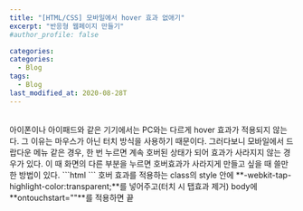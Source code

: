 ```yaml
---
title: "[HTML/CSS] 모바일에서 hover 효과 없애기"
excerpt: "반응형 웹페이지 만들기"
#author_profile: false

categories:
categories:
  - Blog
tags:
  - Blog
last_modified_at: 2020-08-28T
---
```


<br>
아이폰이나 아이패드와 같은 기기에서는 PC와는 다르게 hover 효과가 적용되지 않는다.  
그 이유는 마우스가 아닌 터치 방식을 사용하기 때문이다.  
그러다보니 모바일에서 드랍다운 메뉴 같은 경우, 한 번 누르면 계속 호버된 상태가 되어 효과가 사라지지 않는 경우가 있다.  
이 때 화면의 다른 부분을 누르면 호버효과가 사라지게 만들고 싶을 때 쓸만한 방법이 있다.
```html
<!DOCTYPE html>
<html>
  <head>
    <meta charset="utf-8">
    <meta name="viewport" content="width=device-width">
    <title>모바일에서 hover 효과 없애기</title>
    <link href="style.css" rel="stylesheet" type="text/css" />
    <style>
@media ( max-width: 768px ){
        button {
          -webkit-tap-highlight-color:transparent;
        }
      }
    </style>
  </head>
  <body ontouchstart="">

  </body>
```
호버 효과를 적용하는 class의 style 안에 **-webkit-tap-highlight-color:transparent;**를 넣어주고(터치 시 탭효과 제거)  
body에 **ontouchstart=""**를 적용하면 끝
